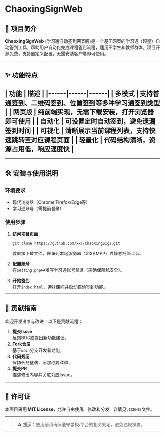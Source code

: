 # ChaoxingSignWeb

## 📌 项目简介
**ChaoxingSignWeb** (学习通自动签到网页版)是一个基于网页的学习通（超星）自动签到工具，帮助用户自动化完成课程签到流程，适用于学生和教师群体。项目开源免费，支持自定义配置，无需安装客户端即可使用。

---

## ✨ 功能特点
| 功能 | 描述 |
|------|------|------|
|  **多模式**  | 支持普通签到、二维码签到、位置签到等多种学习通签到类型 |
|  **网页版**  | 纯前端实现，无需下载安装，打开浏览器即可使用 |
| **自动化**  | 可设置定时自动签到，避免遗漏签到时间 |
| **可视化**  | 清晰展示当前课程列表，支持快速跳转至对应课程页面 |
| **轻量化**  | 代码结构清晰，资源占用低，响应速度快 |
------
---

## 🛠️ 安装与使用说明

### 环境要求
- 现代浏览器（Chrome/Firefox/Edge等）
- 学习通账号（需提前登录）

### 使用步骤
1. **访问项目页面**  
   ```bash
   git clone https://github.com/xxx/ChaoxingSign.git
   ```
   或直接下载文件，部署到本地服务器（如XAMPP）或静态托管平台。

2. **配置账号**  
   在`setting.php`中填写学习通账号信息（需确保隐私安全）。

3. **开始签到**  
   打开`index.html`，选择课程并启动自动签到功能。

---

## 🤝 贡献指南
欢迎开发者参与改进！以下是贡献流程：

1. **提交Issue**  
   反馈BUG或提出新功能建议。
2. **Fork仓库**  
   基于`main`分支开发新功能。
3. **代码规范**  
   保持代码整洁，添加必要注释。
4. **提交PR**  
   描述修改内容并关联对应Issue。

---

## 📜 许可证
本项目采用 **MIT License**，允许自由使用、修改和分发，详情见`LICENSE`文件。

---

> ⚠️ **提示**：使用前请确保遵守学校/平台的相关规定，避免违规操作。

---